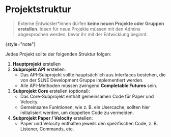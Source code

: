 # Projektstruktur

> Externe Entwickler*innen dürfen **keine neuen Projekte oder Gruppen erstellen**. Ideen für neue Projekte müssen mit den
> Admins abgesprochen werden, bevor ihr mit der Entwicklung beginnt.
> 
{style="note"}

Jedes Projekt sollte der folgenden Struktur folgen:

1. **Hauptprojekt** erstellen
2. **Subprojekt API** erstellen:
    - Das API-Subprojekt sollte hauptsächlich aus Interfaces bestehen, die von der SLNE Development Gruppe implementiert
      werden.
    - Alle API-Methoden müssen zwingend **Completable Futures** sein.
3. **Subprojekt Core** erstellen (optional):
    - Das Core-Subprojekt enthält gemeinsamen Code für Paper und Velocity.
    - Gemeinsame Funktionen, wie z. B. ein Usercache, sollten hier initialisiert werden, um doppelten Code zu vermeiden.
4. **Subprojekt Paper / Velocity** erstellen:
    - Paper und Velocity enthalten jeweils den spezifischen Code, z. B. Listener, Commands, etc.